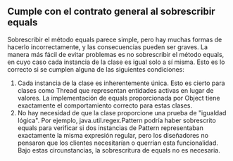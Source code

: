 ## Cumple con el contrato general al sobrescribir equals
Sobrescribir el método equals parece simple, pero hay muchas formas de hacerlo incorrectamente, y las consecuencias pueden ser graves. La manera más fácil de evitar problemas es no sobrescribir el método equals, en cuyo caso cada instancia de la clase es igual solo a sí misma. Esto es lo correcto si se cumplen alguna de las siguientes condiciones:
 1. Cada instancia de la clase es inherentemente única. Esto es cierto para clases como Thread que representan entidades activas en lugar de valores. La implementación de equals proporcionada por Object tiene exactamente el comportamiento correcto para estas clases.
 2. No hay necesidad de que la clase proporcione una prueba de "igualdad lógica". Por ejemplo, java.util.regex.Pattern podría haber sobrescrito equals para verificar si dos instancias de Pattern representaban exactamente la misma expresión regular, pero los diseñadores no pensaron que los clientes necesitarían o querrían esta funcionalidad. Bajo estas circunstancias, la sobrescritura de equals no es necesaria.